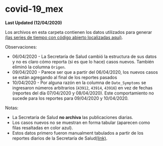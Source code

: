 # covid-19_mex

**Last Updated (12/04/2020)**

Los archivos en esta carpeta contienen los datos utilizados para generar [(las series de tiempo con código abierto localizadas aquí)](https://github.com/marianarf/covid19_mexico_analysis/tree/master/output_data).

Observaciones:

* 06/04/2020 - La Secretaría de Salud cambió la estructura de sus datos y no es claro cómo reporta (si es que lo hace) casos nuevos. También eliminó la columna `Origen`.
* 09/04/2020 - Parece ser que a partir del 06/04/2020, los nuevos casos se están agregando al final de los reportes pasados
* 10/04/2020 - Por alguna razón en la columna de `Date_Symptoms` se ingresaron números arbitrarios (`43912`, `43914`, `43916`) en vez de fechas (reportes del día 07/04/2020 y 08/04/2020). Este comportamiento no sucede para los reportes para 09/04/2020 y 10/04/2020.

Notas:
* La Secretaría de Salud **no archiva** las publicaciones diarias.
* Los casos nuevos no se muestran en forma tabular (aparecen como filas resaltadas en color azul).
* Estos datos primero fueron manualment tabulados a partir de los reportes diarios de la Secretaría de Salud[(link)](https://www.gob.mx/salud/documentos/coronavirus-covid-19-comunicado-tecnico-diario-238449).

